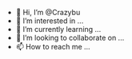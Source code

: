 - 👋 Hi, I’m @Crazybu
- 👀 I’m interested in ...
- 🌱 I’m currently learning ...
- 💞️ I’m looking to collaborate on ...
- 📫 How to reach me ...

<!---
Crazybu/Crazybu is a ✨ special ✨ repository because its `README.md` (this file) appears on your GitHub profile.
You can click the Preview link to take a look at your changes.
--->
